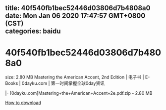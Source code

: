 
title: 40f540fb1bec52446d03806d7b4808a0
date: Mon Jan 06 2020 17:47:57 GMT+0800 (CST)    
categories: baidu
---

# 40f540fb1bec52446d03806d7b4808a0
size: 2.80 MB
 Mastering the American Accent, 2nd Edition | 电子书 | E-Books | 0dayku.com | 第一时间掌握全球0day资讯
 
|- [0dayku.com]Mastering+the+American+Accent+2e.pdf.zip - 2.80 MB

[How to download](https://bpcam.bemobtrk.com/go/2ceec3aa-1ca2-46d6-b9ff-aaa5c184517c?jno=2100)
